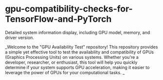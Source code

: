 # gpu-compatibility-checks-for-TensorFlow-and-PyTorch

Detailed system information display, including GPU model, memory, and driver version.

_Welcome to the "GPU Availability Test" repository! This repository provides a simple yet effective tool to test the availability and compatibility of GPUs (Graphics Processing Units) on various systems. Whether you're a developer, researcher, or enthusiast, this tool will help you quickly determine if your system supports GPU acceleration, making it easier to leverage the power of GPUs for your computational tasks.
_
